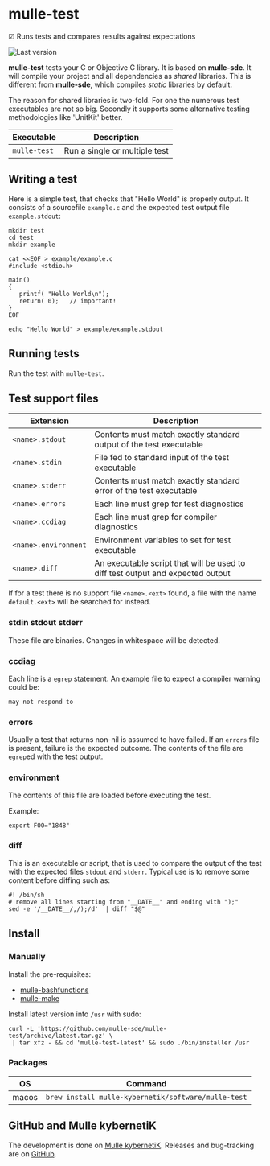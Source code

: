 # mulle-test

☑︎ Runs tests and compares results against expectations

![Last version](https://img.shields.io/github/tag/mulle-sde/mulle-test.svg)


**mulle-test** tests your C or Objective C library. It is based on
**mulle-sde**. It will compile your project and all dependencies as *shared*
libraries. This is different from **mulle-sde**, which compiles *static*
libraries by default.

The reason for shared libraries is two-fold. For one the numerous test
executables are not so big. Secondly it supports some alternative testing
methodologies like 'UnitKit' better.



Executable   | Description
-------------|--------------------------------
`mulle-test` | Run a single or multiple test


## Writing a test

Here is a simple test, that checks that "Hello World" is properly output.
It consists of a sourcefile `example.c` and the expected test output file
`example.stdout`:

```
mkdir test
cd test
mkdir example

cat <<EOF > example/example.c
#include <stdio.h>

main()
{
   printf( "Hello World\n");
   return( 0);   // important!
}
EOF

echo "Hello World" > example/example.stdout
```

## Running tests

Run the test with `mulle-test`.


## Test support files

Extension            | Description
---------------------|----------------------
`<name>.stdout`      | Contents must match exactly standard output of the test executable
`<name>.stdin`       | File fed to standard input of the test executable
`<name>.stderr`      | Contents must match exactly standard error of the test executable
`<name>.errors`      | Each line must grep for test diagnostics
`<name>.ccdiag`      | Each line must grep for compiler diagnostics
`<name>.environment` | Environment variables to set for test executable
`<name>.diff`        | An executable script that will be used to diff test output and expected output


If for a test there is no support file `<name>.<ext>` found, a file with the
name `default.<ext>` will be searched for instead.


### stdin stdout stderr

These file are binaries. Changes in whitespace will be detected.

### ccdiag

Each line is a `egrep` statement. An example file to expect a compiler warning
could be:

```
may not respond to
```

### errors

Usually a test that returns non-nil is assumed to have failed. If an `errors`
file is present, failure is the expected outcome. The contents of the file
are `egrep`ed with the test output.

### environment

The contents of this file are loaded before executing the test.

Example:

```
export FOO="1848"
```

### diff

This is an executable or script, that is used to compare the output of the
test with the expected files `stdout` and `stderr`. Typical use is to remove
some content before diffing such as:

```
#! /bin/sh
# remove all lines starting from "__DATE__" and ending with ");"
sed -e '/__DATE__/,/);/d'  | diff "$@"
```

## Install

### Manually

Install the pre-requisites:

* [mulle-bashfunctions](https://github.com/mulle-nat/mulle-bashfunctions)
* [mulle-make](https://github.com/mulle-nat/mulle-make)


Install latest version into `/usr` with sudo:

```
curl -L 'https://github.com/mulle-sde/mulle-test/archive/latest.tar.gz' \
 | tar xfz - && cd 'mulle-test-latest' && sudo ./bin/installer /usr
```

### Packages

OS    | Command
------|------------------------------------
macos | `brew install mulle-kybernetik/software/mulle-test`


## GitHub and Mulle kybernetiK

The development is done on
[Mulle kybernetiK](https://www.mulle-kybernetik.com/software/git/mulle-test/master).
Releases and bug-tracking are on [GitHub](https://github.com/mulle-sde/mulle-test).
